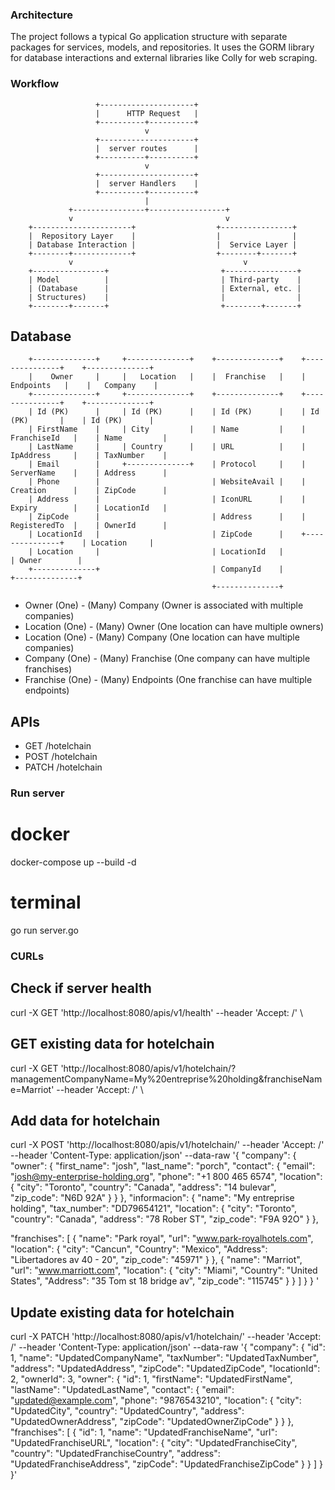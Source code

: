 
### Architecture
The project follows a typical Go application structure with separate packages for services, models, and repositories. It uses the GORM library for database interactions and external libraries like Colly for web scraping.


### Workflow

                       +---------------------+
                       |      HTTP Request   |
                       +----------+----------+
                                  v
                       +---------------------+
                       |  server routes      |
                       +----------+----------+
                                  v
                       +---------------------+
                       |  server Handlers    |
                       +----------+----------+
                                  |
                 +----------------+-----------------+
                 v                                  v
        +----------------------+                  +----------------+
        |  Repository Layer    |                  |                |
        | Database Interaction |                  |  Service Layer |
        +--------+-------------+                  +--------+-------+
                 v                                      v
        +----------------+                         +----------------+
        | Model          |                         | Third-party    |
        | (Database      |                         | External, etc. |
        | Structures)    |                         |                |
        +--------+-------+                         +--------+-------+
 



## Database
        +--------------+     +--------------+    +--------------+    +---------------+    +--------------+
        |    Owner     |     |   Location   |    |  Franchise   |    |   Endpoints   |    |   Company    |
        +--------------+     +--------------+    +--------------+    +---------------+    +--------------+
        | Id (PK)      |     | Id (PK)      |    | Id (PK)      |    | Id (PK)       |    | Id (PK)      |
        | FirstName    |     | City         |    | Name         |    | FranchiseId   |    | Name         |
        | LastName     |     | Country      |    | URL          |    | IpAddress     |    | TaxNumber    |
        | Email        |     +--------------+    | Protocol     |    | ServerName    |    | Address      |
        | Phone        |                         | WebsiteAvail |    | Creation      |    | ZipCode      |
        | Address      |                         | IconURL      |    | Expiry        |    | LocationId   |
        | ZipCode      |                         | Address      |    | RegisteredTo  |    | OwnerId      |
        | LocationId   |                         | ZipCode      |    +---------------+    | Location     |
        | Location     |                         | LocationId   |                         | Owner        |
        +--------------+                         | CompanyId    |                         +--------------+
                                                 +--------------+

- Owner (One) - (Many) Company (Owner is associated with multiple companies)
- Location (One) - (Many) Owner (One location can have multiple owners)
- Location (One) - (Many) Company (One location can have multiple companies)
- Company (One) - (Many) Franchise (One company can have multiple franchises)
- Franchise (One) - (Many) Endpoints (One franchise can have multiple endpoints)



## APIs
- GET /hotelchain
- POST /hotelchain
- PATCH /hotelchain



### Run server
# docker
docker-compose up --build -d

# terminal
go run server.go




### CURLs
## Check if server health
curl -X GET
'http://localhost:8080/apis/v1/health'
--header 'Accept: /' \


## GET existing data for hotelchain
curl -X GET
'http://localhost:8080/apis/v1/hotelchain/?managementCompanyName=My%20entreprise%20holding&franchiseName=Marriot'
--header 'Accept: /' \


## Add data for hotelchain
curl -X POST
'http://localhost:8080/apis/v1/hotelchain/'
--header 'Accept: /'
--header 'Content-Type: application/json'
--data-raw '{ "company": { "owner": { "first_name": "josh", "last_name": "porch", "contact": { "email": "josh@my-enterprise-holding.org", "phone": "+1 800 465 6574", "location": { "city": "Toronto", "country": "Canada", "address": "14 bulevar", "zip_code": "N6D 92A" } } }, "informacion": { "name": "My entreprise holding", "tax_number": "DD79654121", "location": { "city": "Toronto", "country": "Canada", "address": "78 Rober ST", "zip_code": "F9A 92O" } },

"franchises": [ { "name": "Park royal", "url": "www.park-royalhotels.com", "location": { "city": "Cancun", "Country": "Mexico", "Address": "Libertadores av 40 - 20", "zip_code": "45971" } }, { "name": "Marriot", "url": "www.marriott.com", "location": { "city": "Miami", "Country": "United States", "Address": "35 Tom st 18 bridge av", "zip_code": "115745" } } ] } } '

## Update existing data for hotelchain
curl -X PATCH
'http://localhost:8080/apis/v1/hotelchain/'
--header 'Accept: /'
--header 'Content-Type: application/json'
--data-raw '{ "company": { "id": 1, "name": "UpdatedCompanyName", "taxNumber": "UpdatedTaxNumber", "address": "UpdatedAddress", "zipCode": "UpdatedZipCode", "locationId": 2, "ownerId": 3, "owner": { "id": 1, "firstName": "UpdatedFirstName", "lastName": "UpdatedLastName", "contact": { "email": "updated@example.com", "phone": "9876543210", "location": { "city": "UpdatedCity", "country": "UpdatedCountry", "address": "UpdatedOwnerAddress", "zipCode": "UpdatedOwnerZipCode" } } }, "franchises": [ { "id": 1, "name": "UpdatedFranchiseName", "url": "UpdatedFranchiseURL", "location": { "city": "UpdatedFranchiseCity", "country": "UpdatedFranchiseCountry", "address": "UpdatedFranchiseAddress", "zipCode": "UpdatedFranchiseZipCode" } } ] } }'